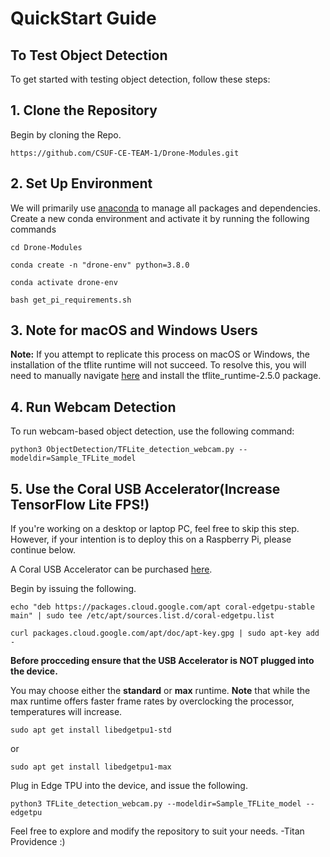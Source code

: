 # QuickStart Guide

## To Test Object Detection

To get started with testing object detection, follow these steps:

## 1. Clone the Repository

Begin by cloning the Repo.

```
https://github.com/CSUF-CE-TEAM-1/Drone-Modules.git
```

## 2. Set Up Environment

We will primarily use [anaconda](https://www.anaconda.com/download) to manage all packages and dependencies. Create a new conda environment and activate it by running the following commands

```
cd Drone-Modules

conda create -n "drone-env" python=3.8.0

conda activate drone-env

bash get_pi_requirements.sh
```

## 3. Note for macOS and Windows Users

**Note:** If you attempt to replicate this process on macOS or Windows, the installation of the tflite runtime will not succeed. To resolve this, you will need to manually navigate [here](https://github.com/google-coral/pycoral/releases/) and install the tflite_runtime-2.5.0 package.

## 4. Run Webcam Detection

To run webcam-based object detection, use the following command:

```
python3 ObjectDetection/TFLite_detection_webcam.py --modeldir=Sample_TFLite_model
```

## 5. Use the Coral USB Accelerator(Increase TensorFlow Lite FPS!)

If you're working on a desktop or laptop PC, feel free to skip this step. However, if your intention is to deploy this on a Raspberry Pi, please continue below.


A Coral USB Accelerator can be purchased [here](https://coral.ai/products/accelerator/).

Begin by issuing the following.

```
echo "deb https://packages.cloud.google.com/apt coral-edgetpu-stable main" | sudo tee /etc/apt/sources.list.d/coral-edgetpu.list

curl packages.cloud.google.com/apt/doc/apt-key.gpg | sudo apt-key add -
```

**Before procceding ensure that the USB Accelerator is NOT plugged into the device.**

You may choose either the **standard** or **max** runtime. **Note** that while the max runtime offers faster frame rates by overclocking the processor, temperatures will increase.

```
sudo apt get install libedgetpu1-std
```

or

```
sudo apt get install libedgetpu1-max
```

Plug in Edge TPU into the device, and issue the following.

```
python3 TFLite_detection_webcam.py --modeldir=Sample_TFLite_model --edgetpu
```

Feel free to explore and modify the repository to suit your needs. -Titan Providence :)
